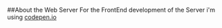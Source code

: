 ##About the Web Server
For the FrontEnd development of the Server i'm using [codepen.io](https://codepen.io)


